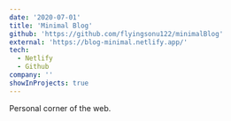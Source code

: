```yaml
---
date: '2020-07-01'
title: 'Minimal Blog'
github: 'https://github.com/flyingsonu122/minimalBlog'
external: 'https://blog-minimal.netlify.app/'
tech:
  - Netlify
  - Github
company: ''
showInProjects: true
---
```


Personal corner of the web.
